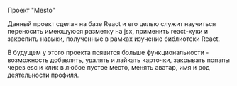 Проект "Mesto"

Данный проект сделан на базе React и его целью служит научиться переносить имеющуюся разметку на jsx, применить react-хуки и закрепить навыки, полученные в рамках изучение библиотеки React.

В будущем у этого проекта появится больше функциональности - возможность добавлять, удалять и лайкать карточки, закрывать попапы через esc и клик в любое пустое место, менять аватар, имя и род деятельности профиля.
